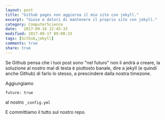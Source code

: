 ```yaml
--- 
layout: post
title: "Github pages non aggiorna il mio sito con jekyll."
excerpt: "Gioie e dolori di mantenere il proprio sito con jekyll."
category: ComputerScience
date:   2017-09-16 22:45:33
modified: 2017-09-17 09:00:33
tags: [Github,jekyll]
comments: true
share: true
---
```


Se Github pensa che i tuoi post sono "nel futuro" non li andrà a creare, la soluzione al nostro mal di testa è piuttosto banale, dire a jekyll (e quindi anche Github) di farlo lo stesso, a prescindere dalla nostra timezone.

Aggiungiamo

`future: true`

al nostro `_config.yml`

E committiamo il tutto sul nostro repo.
